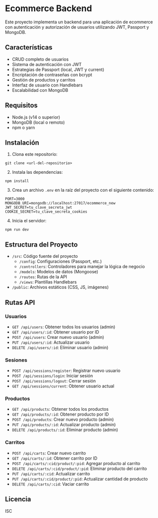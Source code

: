 # Ecommerce Backend

Este proyecto implementa un backend para una aplicación de ecommerce con autenticación y autorización de usuarios utilizando JWT, Passport y MongoDB.

## Características

- CRUD completo de usuarios
- Sistema de autenticación con JWT
- Estrategias de Passport (local, JWT y current)
- Encriptación de contraseñas con bcrypt
- Gestión de productos y carritos
- Interfaz de usuario con Handlebars
- Escalabilidad con MongoDB

## Requisitos

- Node.js (v14 o superior)
- MongoDB (local o remoto)
- npm o yarn

## Instalación

1. Clona este repositorio:
```
git clone <url-del-repositorio>
```

2. Instala las dependencias:
```
npm install
```

3. Crea un archivo `.env` en la raíz del proyecto con el siguiente contenido:
```
PORT=3000
MONGODB_URI=mongodb://localhost:27017/ecommerce_new
JWT_SECRET=tu_clave_secreta_jwt
COOKIE_SECRET=tu_clave_secreta_cookies
```

4. Inicia el servidor:
```
npm run dev
```

## Estructura del Proyecto

- `/src`: Código fuente del proyecto
  - `/config`: Configuraciones (Passport, etc.)
  - `/controllers`: Controladores para manejar la lógica de negocio
  - `/models`: Modelos de datos (Mongoose)
  - `/routes`: Rutas de la API
  - `/views`: Plantillas Handlebars
- `/public`: Archivos estáticos (CSS, JS, imágenes)

## Rutas API

### Usuarios
- `GET /api/users`: Obtener todos los usuarios (admin)
- `GET /api/users/:id`: Obtener usuario por ID
- `POST /api/users`: Crear nuevo usuario (admin)
- `PUT /api/users/:id`: Actualizar usuario
- `DELETE /api/users/:id`: Eliminar usuario (admin)

### Sesiones
- `POST /api/sessions/register`: Registrar nuevo usuario
- `POST /api/sessions/login`: Iniciar sesión
- `POST /api/sessions/logout`: Cerrar sesión
- `GET /api/sessions/current`: Obtener usuario actual

### Productos
- `GET /api/products`: Obtener todos los productos
- `GET /api/products/:id`: Obtener producto por ID
- `POST /api/products`: Crear nuevo producto (admin)
- `PUT /api/products/:id`: Actualizar producto (admin)
- `DELETE /api/products/:id`: Eliminar producto (admin)

### Carritos
- `POST /api/carts`: Crear nuevo carrito
- `GET /api/carts/:id`: Obtener carrito por ID
- `POST /api/carts/:cid/product/:pid`: Agregar producto al carrito
- `DELETE /api/carts/:cid/product/:pid`: Eliminar producto del carrito
- `PUT /api/carts/:cid`: Actualizar carrito
- `PUT /api/carts/:cid/product/:pid`: Actualizar cantidad de producto
- `DELETE /api/carts/:cid`: Vaciar carrito

## Licencia

ISC
